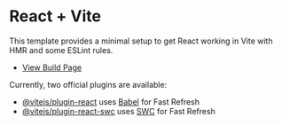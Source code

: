 # React + Vite

This template provides a minimal setup to get React working in Vite with HMR and some ESLint rules.

- [View Build Page](https://naveen-uitoux.github.io/react-sample-web)

Currently, two official plugins are available:

- [@vitejs/plugin-react](https://github.com/vitejs/vite-plugin-react/blob/main/packages/plugin-react/README.md) uses [Babel](https://babeljs.io/) for Fast Refresh
- [@vitejs/plugin-react-swc](https://github.com/vitejs/vite-plugin-react-swc) uses [SWC](https://swc.rs/) for Fast Refresh
